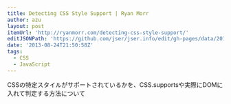 ```yaml
---
title: Detecting CSS Style Support | Ryan Morr
author: azu
layout: post
itemUrl: 'http://ryanmorr.com/detecting-css-style-support/'
editJSONPath: 'https://github.com/jser/jser.info/edit/gh-pages/data/2013/08/index.json'
date: '2013-08-24T21:50:58Z'
tags:
  - CSS
  - JavaScript
---
```

CSSの特定スタイルがサポートされているかを、CSS.supportsや実際にDOMに入れて判定する方法について
